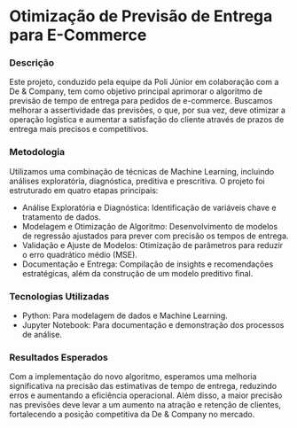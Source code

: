 # Otimização de Previsão de Entrega para E-Commerce

### Descrição
Este projeto, conduzido pela equipe da Poli Júnior em colaboração com a De & Company, tem como objetivo principal aprimorar o algoritmo de previsão de tempo de entrega para pedidos de e-commerce. Buscamos melhorar a assertividade das previsões, o que, por sua vez, deve otimizar a operação logística e aumentar a satisfação do cliente através de prazos de entrega mais precisos e competitivos.

### Metodologia
Utilizamos uma combinação de técnicas de Machine Learning, incluindo análises exploratória, diagnóstica, preditiva e prescritiva. O projeto foi estruturado em quatro etapas principais:
- Análise Exploratória e Diagnóstica: Identificação de variáveis chave e tratamento de dados.
- Modelagem e Otimização de Algoritmo: Desenvolvimento de modelos de regressão ajustados para prever com precisão os tempos de entrega.
- Validação e Ajuste de Modelos: Otimização de parâmetros para reduzir o erro quadrático médio (MSE).
- Documentação e Entrega: Compilação de insights e recomendações estratégicas, além da construção de um modelo preditivo final.

### Tecnologias Utilizadas
- Python: Para modelagem de dados e Machine Learning.
- Jupyter Notebook: Para documentação e demonstração dos processos de análise.

### Resultados Esperados
Com a implementação do novo algoritmo, esperamos uma melhoria significativa na precisão das estimativas de tempo de entrega, reduzindo erros e aumentando a eficiência operacional. Além disso, a maior precisão nas previsões deve levar a um aumento na atração e retenção de clientes, fortalecendo a posição competitiva da De & Company no mercado.
